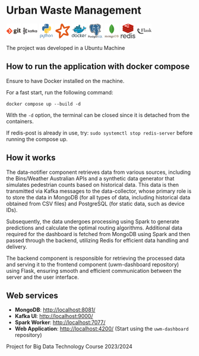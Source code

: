 # Urban Waste Management

<div>
  <img src="https://github.com/devicons/devicon/blob/master/icons/git/git-original-wordmark.svg" title="Git" **alt="Git" width="40" height="40"/>
<img src="https://github.com/devicons/devicon/blob/master/icons/apachekafka/apachekafka-original-wordmark.svg" title="Kafka" alt="Kafka" width="40" height="40"/>
<img src="https://github.com/devicons/devicon/blob/master/icons/python/python-original-wordmark.svg" title="Python" alt="Python" width="40" height="40"/>
<img src="https://github.com/devicons/devicon/blob/master/icons/apachespark/apachespark-original.svg" title="Spark" alt="Spark" width="40" height="40"/>
<img src="https://github.com/devicons/devicon/blob/master/icons/docker/docker-original-wordmark.svg" title="Docker" alt="Docker" width="40" height="40"/>
<img src="https://github.com/devicons/devicon/blob/master/icons/postgresql/postgresql-original-wordmark.svg" title="Postgres" alt="Postgres" width="40" height="40"/>
<img src="https://github.com/devicons/devicon/blob/master/icons/mongodb/mongodb-original-wordmark.svg" title="MongoDB" alt="MongoDB" width="40" height="40"/>
<img src="https://github.com/devicons/devicon/blob/master/icons/redis/redis-original-wordmark.svg" title="Redis" alt="Redis" width="40" height="40"/>
<img src="https://github.com/devicons/devicon/blob/master/icons/flask/flask-original-wordmark.svg" title="Flask" alt="Flask" width="40" height="40"/>


</div>

The project was developed in a Ubuntu Machine

## How to run the application with docker compose

Ensure to have Docker installed on the machine.

For a fast start, run the following command:

```
docker compose up --build -d
```

With the `-d` option, the terminal can be closed since it is detached from the containers.

If redis-post is already in use, try: `sudo systemctl stop redis-server` before running the compose up.

## How it works
The data-notifier component retrieves data from various sources, including the Bins/Weather Australian APIs and a synthetic data generator that simulates pedestrian counts based on historical data. This data is then transmitted via Kafka messages to the data-collector, whose primary role is to store the data in MongoDB (for all types of data, including historical data obtained from CSV files) and PostgreSQL (for static data, such as device IDs).

Subsequently, the data undergoes processing using Spark to generate predictions and calculate the optimal routing algorithms. Additional data required for the dashboard is fetched from MongoDB using Spark and then passed through the backend, utilizing Redis for efficient data handling and delivery.

The backend component is responsible for retrieving the processed data and serving it to the frontend component (uwm-dashboard repository) using Flask, ensuring smooth and efficient communication between the server and the user interface.

## Web services
- **MongoDB**: [http://localhost:8081/](http://localhost:8081/)
- **Kafka UI**: [http://localhost:9000/](http://localhost:9000/)
- **Spark Worker**: [http://localhost:7077/](http://localhost:7077/)
- **Web Application**: [http://localhost:4200/](http://localhost:4200/) (Start using the `uwm-dashboard` repository)


Project for Big Data Technology Course 2023/2024


